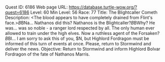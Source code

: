 Quest ID: 6186
Web page URL: https://database.turtle-wow.org/?quest=6186
Level: 60
Min Level: 56
Race: 77
Title: The Blightcaller Cometh
Description: <The blood appears to have completely drained from Flint's face.>$B$BNa... Nathanos did this? Nathanos is the Blightcaller?$B$BWhy? He was... was so noble - a ranger lord respected by all. The only human ever allowed to train under the high elves. Now a ruthless agent of the Forsaken?$B$BI... I am sorry to ask this of you, $N, but Highlord Fordragon must be informed of this turn of events at once. Please, return to Stormwind and deliver the news.
Objective: Return to Stormwind and inform Highlord Bolvar Fordragon of the fate of Nathanos Marris.
